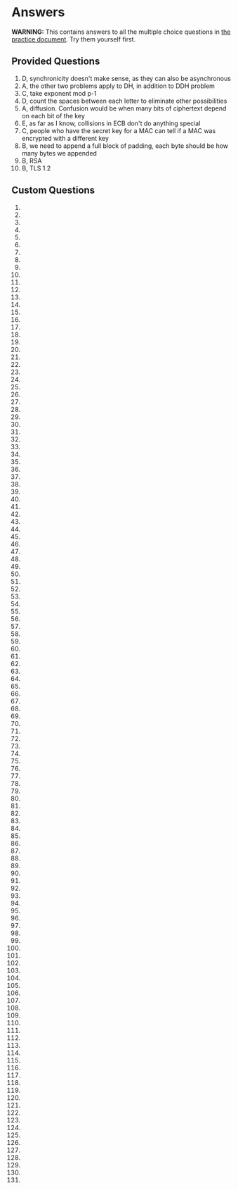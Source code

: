 # Answers

**WARNING:** This contains answers to all the multiple choice questions in [the practice document](./study.pdf).
Try them yourself first.

## Provided Questions


 1. D, synchronicity doesn't make sense, as they can also be asynchronous
 2. A, the other two problems apply to DH, in addition to DDH problem
 3. C, take exponent mod p-1
 4. D, count the spaces between each letter to eliminate other possibilities
 5. A, diffusion. Confusion would be when many bits of ciphertext depend on each bit of the key
 6. E, as far as I know, collisions in ECB don't do anything special
 7. C, people who have the secret key for a MAC can tell if a MAC was encrypted with a different key
 8. B, we need to append a full block of padding, each byte should be how many bytes we appended
 9. B, RSA
10. B, TLS 1.2

## Custom Questions

  1.
  2.
  3.
  4.
  5.
  6.
  7.
  8.
  9.
 10.
 11.
 12.
 13.
 14.
 15.
 16.
 17.
 18.
 19.
 20.
 21.
 22.
 23.
 24.
 25.
 26.
 27.
 28.
 29.
 30.
 31.
 32.
 33.
 34.
 35.
 36.
 37.
 38.
 39.
 40.
 41.
 42.
 43.
 44.
 45.
 46.
 47.
 48.
 49.
 50.
 51.
 52.
 53.
 54.
 55.
 56.
 57.
 58.
 59.
 60.
 60.
 61.
 62.
 63.
 64.
 65.
 66.
 67.
 68.
 69.
 70.
 71.
 72.
 73.
 74.
 75.
 76.
 77.
 78.
 79.
 80.
 81.
 82.
 83.
 84.
 85.
 86.
 87.
 88.
 89.
 90.
 91.
 92.
 93.
 94.
 95.
 96.
 97.
 98.
 99.
100.
101.
102.
103.
104.
105.
106.
107.
108.
109.
110.
111.
112.
113.
114.
115.
116.
117.
118.
119.
120.
121.
122.
123.
124.
125.
126.
127.
128.
129.
130.
